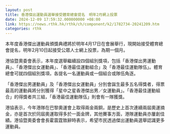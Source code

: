 ```yaml
---
layout: post
title: 香港傑出運動員選舉接受體育總會提名　明年2月網上投票
date: 2024-12-09 17:59:32.000000000 +08:00
link: https://news.rthk.hk/rthk/ch/component/k2/1782734-20241209.htm
categories: rthk
---
```


本年度香港傑出運動員頒獎典禮將於明年4月17日在會展舉行，現開始接受體育總會提名，明年2月10日起接受公眾人士網上投票，為期一個月。

港協暨奧委會表示，本年度選舉繼續設四個組別獎項，包括「香港傑出男運動員」、「香港傑出女運動員」、「香港最佳運動組合」及「香港最佳運動隊伍」。體育總會可就四個組別獎項，各提名一名運動員或一個組合或隊伍角逐。

「香港傑出男運動員」及「香港傑出女運動員」分別會誕生最多五名得獎者，得票最高的運動員將分別獲得「星中之星香港傑出男／女運動員」。「香港最佳運動組合」的得獎者共三組，「香港最佳運動隊伍」則會有一隊獲獎。

港協表示，今年港隊在巴黎奧運會上取得兩金兩銅，是歷史上首次連續兩屆奧運摘金，亦是首次於同屆奧運取得多於一面金牌，其他賽事方面，港隊運動員亦屢創佳績。港協暨奧委會會長霍震霆致辭時表示，希望市民透過傑出運動員選舉認識更多運動員。
